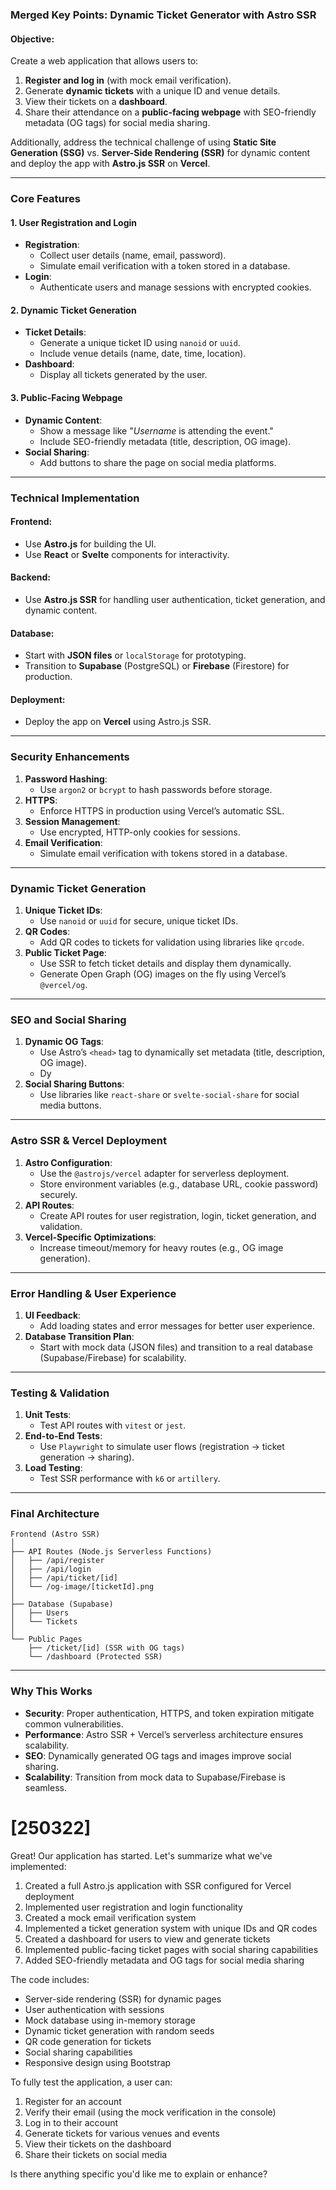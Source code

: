 ### **Merged Key Points: Dynamic Ticket Generator with Astro SSR**

#### **Objective**:
Create a web application that allows users to:
1. **Register and log in** (with mock email verification).
2. Generate **dynamic tickets** with a unique ID and venue details.
3. View their tickets on a **dashboard**.
4. Share their attendance on a **public-facing webpage** with SEO-friendly metadata (OG tags) for social media sharing.

Additionally, address the technical challenge of using **Static Site Generation (SSG)** vs. **Server-Side Rendering (SSR)** for dynamic content and deploy the app with **Astro.js SSR** on **Vercel**.

---

### **Core Features**

#### **1. User Registration and Login**
- **Registration**:
  - Collect user details (name, email, password).
  - Simulate email verification with a token stored in a database.
- **Login**:
  - Authenticate users and manage sessions with encrypted cookies.

#### **2. Dynamic Ticket Generation**
- **Ticket Details**:
  - Generate a unique ticket ID using `nanoid` or `uuid`.
  - Include venue details (name, date, time, location).
- **Dashboard**:
  - Display all tickets generated by the user.

#### **3. Public-Facing Webpage**
- **Dynamic Content**:
  - Show a message like "_Username_ is attending the event."
  - Include SEO-friendly metadata (title, description, OG image).
- **Social Sharing**:
  - Add buttons to share the page on social media platforms.

---

### **Technical Implementation**

#### **Frontend**:
- Use **Astro.js** for building the UI.
- Use **React** or **Svelte** components for interactivity.

#### **Backend**:
- Use **Astro.js SSR** for handling user authentication, ticket generation, and dynamic content.

#### **Database**:
- Start with **JSON files** or `localStorage` for prototyping.
- Transition to **Supabase** (PostgreSQL) or **Firebase** (Firestore) for production.

#### **Deployment**:
- Deploy the app on **Vercel** using Astro.js SSR.

---

### **Security Enhancements**

1. **Password Hashing**:
   - Use `argon2` or `bcrypt` to hash passwords before storage.
2. **HTTPS**:
   - Enforce HTTPS in production using Vercel’s automatic SSL.
3. **Session Management**:
   - Use encrypted, HTTP-only cookies for sessions.
4. **Email Verification**:
   - Simulate email verification with tokens stored in a database.

---

### **Dynamic Ticket Generation**

1. **Unique Ticket IDs**:
   - Use `nanoid` or `uuid` for secure, unique ticket IDs.
2. **QR Codes**:
   - Add QR codes to tickets for validation using libraries like `qrcode`.
3. **Public Ticket Page**:
   - Use SSR to fetch ticket details and display them dynamically.
   - Generate Open Graph (OG) images on the fly using Vercel’s `@vercel/og`.

---

### **SEO and Social Sharing**

1. **Dynamic OG Tags**:
   - Use Astro’s `<head>` tag to dynamically set metadata (title, description, OG image).
   - Dy
2. **Social Sharing Buttons**:
   - Use libraries like `react-share` or `svelte-social-share` for social media buttons.

---

### **Astro SSR & Vercel Deployment**

1. **Astro Configuration**:
   - Use the `@astrojs/vercel` adapter for serverless deployment.
   - Store environment variables (e.g., database URL, cookie password) securely.
2. **API Routes**:
   - Create API routes for user registration, login, ticket generation, and validation.
3. **Vercel-Specific Optimizations**:
   - Increase timeout/memory for heavy routes (e.g., OG image generation).

---

### **Error Handling & User Experience**

1. **UI Feedback**:
   - Add loading states and error messages for better user experience.
2. **Database Transition Plan**:
   - Start with mock data (JSON files) and transition to a real database (Supabase/Firebase) for scalability.

---

### **Testing & Validation**

1. **Unit Tests**:
   - Test API routes with `vitest` or `jest`.
2. **End-to-End Tests**:
   - Use `Playwright` to simulate user flows (registration → ticket generation → sharing).
3. **Load Testing**:
   - Test SSR performance with `k6` or `artillery`.

---

### **Final Architecture**

```
Frontend (Astro SSR)
│
├── API Routes (Node.js Serverless Functions)
│   ├── /api/register
│   ├── /api/login
│   ├── /api/ticket/[id]
│   └── /og-image/[ticketId].png
│
├── Database (Supabase)
│   ├── Users
│   └── Tickets
│
└── Public Pages
    ├── /ticket/[id] (SSR with OG tags)
    └── /dashboard (Protected SSR)
```

---

### **Why This Works**

- **Security**: Proper authentication, HTTPS, and token expiration mitigate common vulnerabilities.
- **Performance**: Astro SSR + Vercel’s serverless architecture ensures scalability.
- **SEO**: Dynamically generated OG tags and images improve social sharing.
- **Scalability**: Transition from mock data to Supabase/Firebase is seamless.


# [250322]

 Great! Our application has started. Let's summarize what we've implemented:

  1. Created a full Astro.js application with SSR configured for Vercel deployment
  2. Implemented user registration and login functionality
  3. Created a mock email verification system
  4. Implemented a ticket generation system with unique IDs and QR codes
  5. Created a dashboard for users to view and generate tickets
  6. Implemented public-facing ticket pages with social sharing capabilities
  7. Added SEO-friendly metadata and OG tags for social media sharing

  The code includes:
  - Server-side rendering (SSR) for dynamic pages
  - User authentication with sessions
  - Mock database using in-memory storage
  - Dynamic ticket generation with random seeds
  - QR code generation for tickets
  - Social sharing capabilities
  - Responsive design using Bootstrap

  To fully test the application, a user can:
  1. Register for an account
  2. Verify their email (using the mock verification in the console)
  3. Log in to their account
  4. Generate tickets for various venues and events
  5. View their tickets on the dashboard
  6. Share their tickets on social media

  Is there anything specific you'd like me to explain or enhance?